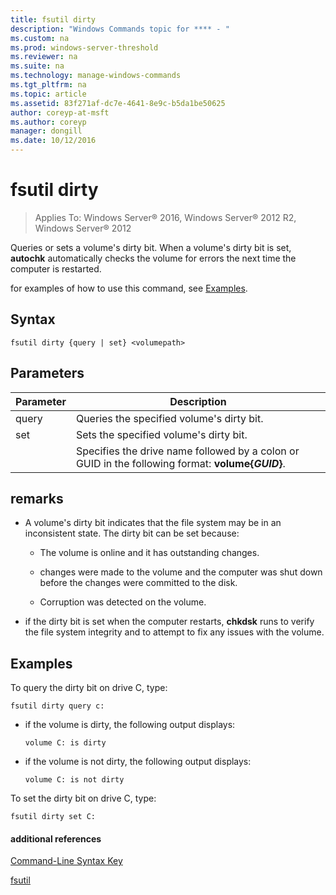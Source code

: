 ```yaml
---
title: fsutil dirty
description: "Windows Commands topic for **** - "
ms.custom: na
ms.prod: windows-server-threshold
ms.reviewer: na
ms.suite: na
ms.technology: manage-windows-commands
ms.tgt_pltfrm: na
ms.topic: article
ms.assetid: 83f271af-dc7e-4641-8e9c-b5da1be50625
author: coreyp-at-msft
ms.author: coreyp
manager: dongill
ms.date: 10/12/2016
---
```

# fsutil dirty

>Applies To: Windows Server&reg; 2016, Windows Server&reg; 2012 R2, Windows Server&reg; 2012

Queries or sets a volume's dirty bit. When a volume's dirty bit is set, **autochk** automatically checks the volume for errors the next time the computer is restarted.  
  
for examples of how to use this command, see [Examples](#BKMK_examples).  
  
## Syntax  
  
```  
fsutil dirty {query | set} <volumepath>  
```  
  
## Parameters  
  
|Parameter|Description|  
|-------|--------|  
|query|Queries the specified volume's dirty bit.|  
|set|Sets the specified volume's dirty bit.|  
|<volumepath>|Specifies the drive name followed by a colon or GUID in the following format: **volume{***GUID***}**.|  
  
## remarks  
  
-   A volume's dirty bit indicates that the file system may be in an inconsistent state. The dirty bit can be set because:  
  
    -   The volume is online and it has outstanding changes.  
  
    -   changes were made to the volume and the computer was shut down before the changes were committed to the disk.  
  
    -   Corruption was detected on the volume.  
  
-   if the dirty bit is set when the computer restarts, **chkdsk** runs to verify the file system integrity and to attempt to fix any issues with the volume.  
  
## <a name="BKMK_examples"></a>Examples  
To query the dirty bit on drive C, type:  
  
```  
fsutil dirty query c:  
```  
  
-   if the volume is dirty, the following output displays:  
  
    `volume C: is dirty`  
  
-   if the volume is not dirty, the following output displays:  
  
    `volume C: is not dirty`  
  
To set the dirty bit on drive C, type:  
  
```  
fsutil dirty set C:  
```  
  
#### additional references  
[Command-Line Syntax Key](command-line-syntax-key.md)  
  
[fsutil](fsutil.md)  
  

